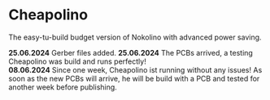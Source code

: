 # Cheapolino  
  
The easy-tu-build budget version of Nokolino with advanced power saving.  
  
**25.06.2024** Gerber files added.
**25.06.2024** The PCBs arrived, a testing Cheapolino was build and runs perfectly!  
**08.06.2024** Since one week, Cheapolino ist running without any issues! As soon as the new PCBs will arrive, he will be build with a PCB and tested for another week before publishing.

